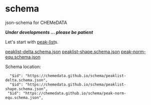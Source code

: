 # schema

json-schema for CHEMeDATA

***Under developments ... please be patient***

Let's start with [peak-list](peak-list.md)s.

[peaklist-delta.schema.json](https://chemedata.github.io/schema/peaklist-delta.schema.json)
[peaklist-shape.schema.json](https://chemedata.github.io/schema/peaklist-shape.schema.json)
[peak-norm-equ.schema.json](https://chemedata.github.io/schema/peak-norm-equ.schema.json)

Schema location:
```
  "$id": "https://chemedata.github.io/schema/peaklist-delta.schema.json",
  "$id": "https://chemedata.github.io/schema/peaklist-shape.schema.json",
 "$id": "https://chemedata.github.io/schema/peak-norm-equ.schema.json",

```
